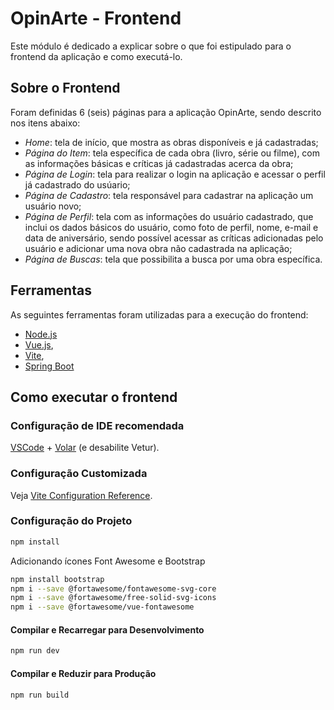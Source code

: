 # OpinArte - Frontend

Este módulo é dedicado a explicar sobre o que foi estipulado para o frontend da aplicação e como executá-lo.

## Sobre o Frontend

Foram definidas 6 (seis) páginas para a aplicação OpinArte, sendo descrito nos itens abaixo:

* _Home_: tela de início, que mostra as obras disponíveis e já cadastradas;
* _Página do Item_: tela específica de cada obra (livro, série ou filme), com as informações básicas  e críticas já cadastradas acerca da obra;
* _Página de Login_: tela para realizar o login na aplicação e acessar o perfil já cadastrado do usúario;
* _Página de Cadastro_: tela responsável para cadastrar na aplicação um usuário novo;
* _Página de Perfil_: tela com as informações do usuário cadastrado, que inclui os dados básicos do usuário, como foto de perfil, nome, e-mail e data de aniversário, sendo possível acessar as críticas adicionadas pelo usuário e adicionar uma nova obra não cadastrada na aplicação;
* _Página de Buscas_: tela que possibilita a busca por uma obra específica. 

## Ferramentas

As seguintes ferramentas foram utilizadas para a execução do frontend:
* [Node.js](https://nodejs.org/)
* [Vue.js](https://vuejs.org/), 
* [Vite](https://vitejs.dev/), 
* [Spring Boot](https://spring.io/)

## Como executar o frontend

### Configuração de IDE recomendada  

[VSCode](https://code.visualstudio.com/) + [Volar](https://marketplace.visualstudio.com/items?itemName=Vue.volar) (e desabilite Vetur).

### Configuração Customizada

Veja [Vite Configuration Reference](https://vitejs.dev/config/).

### Configuração do Projeto

```sh
npm install
```

Adicionando ícones Font Awesome e Bootstrap

```sh
npm install bootstrap
npm i --save @fortawesome/fontawesome-svg-core
npm i --save @fortawesome/free-solid-svg-icons
npm i --save @fortawesome/vue-fontawesome
```

#### Compilar e Recarregar para Desenvolvimento

```sh
npm run dev
```

#### Compilar e Reduzir para Produção

```sh
npm run build
```
